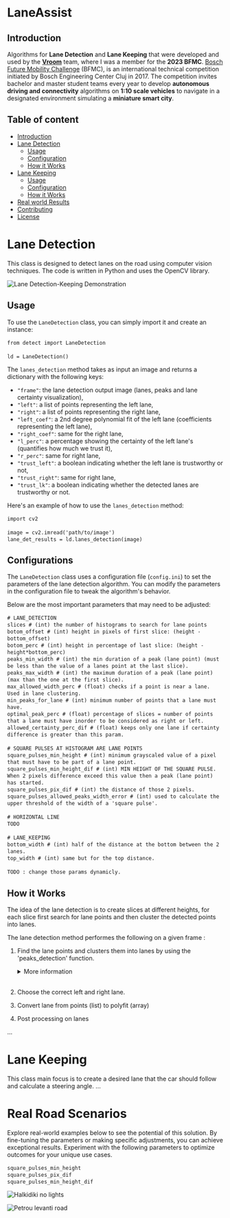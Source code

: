 # LaneAssist

## Introduction
Algorithms for **Lane Detection** and **Lane Keeping** that were developed and used by the **[Vroom](https://vroom.web.auth.gr/)** team, where I was a member for the **2023 BFMC**. [Bosch Future Mobility Challenge](https://boschfuturemobility.com/) (BFMC), is an international technical competition initiated by Bosch Engineering Center Cluj in 2017. 
The competition invites bachelor and master student teams every year to develop **autonomous driving and connectivity** algorithms on **1:10 scale vehicles** to navigate in a designated environment simulating a **miniature smart city**. 



## Table of content
- [Introduction](#introduction)
- [Lane Detection](#lane-detection)
    - [Usage](#usage)
    - [Configuration](#configurations)
    - [How it Works](#how-it-works)
- [Lane Keeping](#lane-detection)
    - [Usage](#usage)
    - [Configuration](#configurations)
    - [How it Works](#how-it-works)
- [Real world Results](#real-road-scenarios)
- [Contributing](#contributing)
- [License](#license)



# Lane Detection 
This class is designed to detect lanes on the road using computer vision techniques. The code is written in Python and uses the OpenCV library.

![Lane Detection-Keeping Demonstration](/gifs/result_fast.gif)

## Usage

To use the `LaneDetection` class, you can simply import it and create an instance:
```
from detect import LaneDetection

ld = LaneDetection()
```
The `lanes_detection` method takes as input an image and returns a dictionary with the following keys:

- `"frame"`: the lane detection output image (lanes, peaks and lane certainty visualization),
- `"left"`: a list of points representing the left lane,
- `"right"`: a list of points representing the right lane,
- `"left_coef"`: a 2nd degree polynomial fit of the left lane (coefficients representing the left lane),
- `"right_coef"`: same for the right lane,
- `"l_perc"`: a percentage showing the certainty of the left lane's (quantifies how much we trust it),
- `"r_perc"`: same for right lane,
- `"trust_left"`: a boolean indicating whether the left lane is trustworthy or not,
- `"trust_right"`: same for right lane,
- `"trust_lk"`: a boolean indicating whether the detected lanes are trustworthy or not.

Here's an example of how to use the `lanes_detection` method:
```
import cv2

image = cv2.imread('path/to/image')
lane_det_results = ld.lanes_detection(image)
```

## Configurations
The `LaneDetection` class uses a configuration file (`config.ini`) to set the parameters of the lane detection algorithm. You can modify the parameters in the configuration file to tweak the algorithm's behavior.

Below are the most important parameters that may need to be adjusted:
```
# LANE_DETECTION
slices # (int) the number of histograms to search for lane points
botom_offset # (int) height in pixels of first slice: (height - bottom_offset)
botom_perc # (int) height in percentage of last slice: (height - height*bottom_perc)
peaks_min_width # (int) the min duration of a peak (lane point) (must be less than the value of a lanes point at the last slice).
peaks_max_width # (int) the maximum duration of a peak (lane point) (max than the one at the first slice).
max_allowed_width_perc # (float) checks if a point is near a lane. Used in lane clustering.
min_peaks_for_lane # (int) minimum number of points that a lane must have.
optimal_peak_perc # (float) percentage of slices = number of points that a lane must have inorder to be considered as right or left.
allowed_certainty_perc_dif # (float) keeps only one lane if certainty difference is greater than this param.

# SQUARE PULSES AT HISTOGRAM ARE LANE POINTS
square_pulses_min_height # (int) minimum grayscaled value of a pixel that must have to be part of a lane point. 
square_pulses_min_height_dif # (int) MIN HEIGHT OF THE SQUARE PULSE. When 2 pixels difference exceed this value then a peak (lane point) has started. 
square_pulses_pix_dif # (int) the distance of those 2 pixels.
square_pulses_allowed_peaks_width_error # (int) used to calculate the upper threshold of the width of a 'square pulse'.

# HORIZONTAL LINE
TODO

# LANE_KEEPING
bottom_width # (int) half of the distance at the bottom between the 2 lanes. 
top_width # (int) same but for the top distance.

TODO : change those params dynamicly.
```


##  How it Works

The idea of the lane detection is to create slices at different heights, for each slice first search for lane points and then cluster the detected points into lanes.

Τhe lane detection method performes the following on a given frame : <br/>
1. Find the lane points and clusters them into lanes by using the 'peaks_detection' function. 
    <br/>
    <details>
    <summary>More information</summary>
    </br>
    For each slice we run : 

    1. Points Detection method. <br/>
        The idea here is that the lane points in a histogram (slice) are like "squared pulses".

        ![Slice values](/image_repository/histogram_values.jpg)
    
        <!-- TODO: Histogram function implementation -->

        If we only run the point detection algorithm (without clustering) the result would be : 

        ![points detection vis](/gifs/slices_point_detection_visualization.gif)
   
    2. Cluster points into different lanes. <br/>
        After each detection we cluster the new detected points into lanes.

        ![points clustering vis](/gifs/clustering_visualization.gif)
    
    </details>
    
    </br>

    
    
2. Choose the correct left and right lane. 

3. Convert lane from points (list) to polyfit (array)

4. Post processing on lanes


...

# Lane Keeping
This class main focus is to create a desired lane that the car should follow and calculate a steering angle. 
...

# Real Road Scenarios

Explore real-world examples below to see the potential of this solution. By fine-tuning the parameters or making specific adjustments, you can achieve exceptional results. 
Experiment with the following parameters to optimize outcomes for your unique use cases.
```
square_pulses_min_height
square_pulses_pix_dif
square_pulses_min_height_dif
```

![Halkidiki no lights](/gifs/real_world_halkidiki_no_lights.gif) 

![Petrou levanti road](/gifs/real_world_petrou_levanti_panorama.gif)

